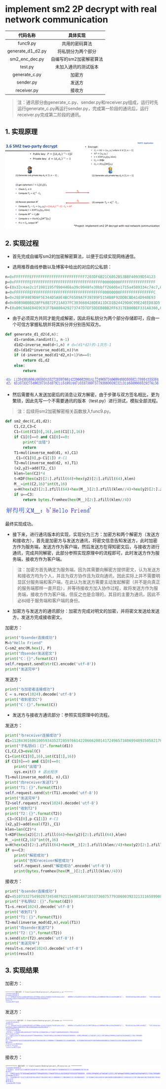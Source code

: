 # implement sm2 2P decrypt with real network communication

|     代码名称      |        具体实现         |
| :---------------: | :---------------------: |
|     func9.py      |     共用的密码算法      |
| generate_d1_d2.py |   将私钥分为两个部分    |
|  sm2_enc_dec.py   | 自编写的sm2加密解密算法 |
|      test.py      |  未加入通讯的测试版本   |
|   generate_c.py   |         加密方          |
|     sender.py     |         发送方          |
|    receiver.py    |         接收方          |

> 注：通讯部分由generate_c.py、sender.py和receiver.py组成，运行时先运行generate_c.py再运行sender.py，完成第一阶段的通讯后，运行receiver.py完成第二阶段的通讯。

## 1. 实现原理
![image](./image/38ef3ce8-9784-4290-b0b7-3cff0e9d97cc.png)

## 2. 实现过程

- 首先完成自编写sm2的加密解密算法，以便于后续实现网络通信。

- 选用推荐曲线参数以及博客中给出的对应的公私钥：
```python
n=0xFFFFFFFEFFFFFFFFFFFFFFFFFFFFFFFF7203DF6B21C6052B53BBF40939D54123
p=0xFFFFFFFEFFFFFFFFFFFFFFFFFFFFFFFFFFFFFFFF00000000FFFFFFFFFFFFFFFF
G=(0x32c4ae2c1f1981195f9904466a39c9948fe30bbff2660be1715a4589334c74c7,0xbc3736a2f4f6779c59bdcee36b692153d0a9877cc62a474002df32e52139f0a0)
a=0xFFFFFFFEFFFFFFFFFFFFFFFFFFFFFFFFFFFFFFFF00000000FFFFFFFFFFFFFFFC
b=0x28E9FA9E9D9F5E344D5A9E4BCF6509A7F39789F515AB8F92DDBCBD414D940E93
d=0x00B9AB0B828FF68872F21A837FC303668428DEA11DCD1B24429D0C99E24EED83D5
P=(0xB9C9A6E04E9C91F7BA880429273747D7EF5DDEB0BB2FF6317EB00BEF331A8308,0x1A6994B8993F3F5D6EADDDB81872266C87C018FB4162F5AF347B483E24620207)
```


- 由于必须双方共同才能完成解密，因此将私钥分为两个部分存储即可，应由一个可信方掌握私钥并将其拆分并分别告知双方。
```python
def generate_d1_d2(d,n):
    d1=random.randint(1, n-1)
    d1d2=inverse_mod(d+1,n) # d=(d1*d2)的-1次方-1
    d2=(d1d2*inverse_mod(d1,n))%n
    if (d-inverse_mod(d1*d2,n)+1)%n==0:
        return d1,d2
    else:
        return
```
![image](./image/88074aec-e76d-4f48-9d7e-ac0fa3853379.png)

- 然后需要有人发送加密后的消息让双方解密，由于步骤与双方签名相比，更为繁琐，因此先写一个不需要通讯的版本（test.py）进行测试，模拟全部流程。
> 注：后续将sm2加密解密相关函数放入func9.py。
```python
def sm2_dec(C,d1,d2):
    C1,C2,C3=C
    C1=(int(C1[0],16),int(C1[1],16))
    if C1[0]==0 and C1[0]==0:
        print("出错")
        return
    T1=mul(inverse_mod(d1, n),C1)
    _C1=(C1[0],p-C1[1]) #-C1
    T2=mul(inverse_mod(d2, n),T1)
    (x2,y2)=add(T2,_C1)
    klen=len(C2)*4
    t=KDF(hex(x2)[2:].zfill(64)+hex(y2)[2:].zfill(64),klen)
    M__=int(C2,16)^int(t,16)
    u=H(hex(x2)[2:].zfill(64)+hex(M__)[2:].zfill(klen//4)+hex(y2)[2:].zfill(64))
    if u==C3:
        return bytes.fromhex(hex(M__)[2:].zfill(klen//4))
```
![image](./image/bd2c8bf8-149e-4059-9fb0-43498bcdbc20.png)

最终实现成功。

- 接下来，进行通讯版本的实现，实现分为三方：加密方和两个解密方（发送方和接收方），首先是加密方与发送方通讯，将密文信息告知发送方，此时加密方作为服务端，发送方作为客户端，然后发送方在得知密文后，与接收方进行通讯，完成共同解密，此部分参照实现原理中的流程即可，此时发送方作为服务端，接收方作为客户端。

> 注：加密方首先确定为服务端，因为其需要向解密方提供密文，认为发送方和接收方均为个人，并且为双方协作且为双向通讯，因此实际上并不需要明显区分服务端和客户端，在此认为发送方需要主动发起解密（并不是向真正的服务端那样一直开启），并等待接收方加入协作过程，故将发送方作为服务端，接收方作为客户端，但反之也是合理的，其目的主要为通讯，因此不必纠结于服务端和客户端的身份。

- 加密方与发送方的通讯部分：加密方完成对明文的加密，并将密文发送给发送方，发送方完成接收密文。

加密方：
```python
print("与sender连接成功")
M=b"Hello Friend"
C=sm2_enc(M.hex(), P)
print("向sender发送密文")
print("C：{}".format(C))
self.request.send(str(C).encode('utf-8'))
print("发送完毕")
```
发送方：
```python
print("与加密者连接成功")
C = s.recv(1024).decode('utf-8')
print("收到密文C")
print("C：{}".format(C))
```

- 发送方与接收方通讯部分：参照实现原理中的流程。

发送方：
```python
print("与receiver连接成功")
d1=11284301686100593435272859766142206662001417249657340699489350582178954335384
print("子私钥d1：{}".format(d1))
C1,C2,C3=eval(C)
C1=(int(C1[0],16),int(C1[1],16))
if C1[0]==0 and C1[0]==0:
    print("出错")
    sys.exit() # 退出程序
T1=mul(inverse_mod(d1, n),C1)
print("向receiver发送T1")
print("T1：{}".format(T1))
self.request.send(str(T1).encode('utf-8'))
print("发送完毕")
T2=self.request.recv(1024).decode('utf-8')
print("收到T2")
print("T2：{}".format(T2))
_C1=(C1[0],p-C1[1]) #-C1
(x2,y2)=add(eval(T2),_C1)
klen=len(C2)*4
t=KDF(hex(x2)[2:].zfill(64)+hex(y2)[2:].zfill(64),klen)
M__=int(C2,16)^int(t,16)
u=H(hex(x2)[2:].zfill(64)+hex(M__)[2:].zfill(klen//4)+hex(y2)[2:].zfill(64))
if u==C3:
    print("解密成功")
    print("告知receiver解密成功")
    self.request.send("解密成功".encode('utf-8'))
    print(bytes.fromhex(hex(M__)[2:].zfill(klen//4)))
```

接收方：
```python
print("与sender连接成功")
d2=45107332754902873454879211549814471033736075779386003923213116589908529276156
print("子私钥d2：{}".format(d2))
T1=s.recv(1024).decode('utf-8')
print("收到T1")
print("T1：{}".format(T1))
T2=mul(inverse_mod(d2,n),eval(T1))
print("向sender发送T2")
print("T2：{}".format(T2))
s.send(str(T2).encode('utf-8'))
print("发送完毕")
result=s.recv(1024).decode('utf-8')
print(result)
```

## 3. 实现结果
加密方：

![image](./image/2a32a32d-cc36-4ca3-8ffc-20e2f042bdbd.png)

发送方：

![image](./image/66c02403-5c2d-472a-b24f-51df6259efc4.png)

接收方：

![image](./image/b1f9977a-0e3f-4d3f-bb65-63c7e5fa10ca.png)
